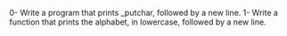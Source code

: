0- Write a program that prints _putchar, followed by a new line.
1- Write a function that prints the alphabet, in lowercase, followed by a new line.



